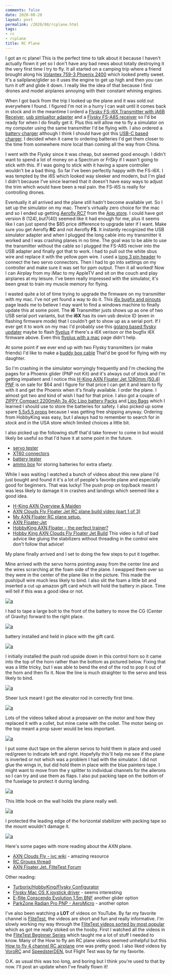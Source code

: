 ```yaml
---
comments: false
date: 2020-08-20
layout: post
permalink: /2020/08/rcplane.html
tags:
- rc
- rcplane
title: RC Plane
---
```

I got an rc plane! This is the perfect time to talk about it because I haven't actually flown it yet so I don't have any bad news about totally destroying it the very first time I try to fly. It all started on a camping trip where a friend brought along his [Volantex 759-3 Phoenix 2400](https://hobbyking.com/en_us/volantex-759-3-phoenix-2400-epo-composite-rc-glider-94-5-pnf.html?wrh_pdp=2) which looked pretty sweet. It's a sailplane/glider so it uses the engine to get up high and then you can turn it off and glide it down. I really like the idea of that because I find drones and model airplanes annoying with their constant whining engines.

When I got back from the trip I looked up the plane and it was sold out everywhere I found. I figured I'm not in a hurry I can wait until it comes back in stock and in the meantime I orderd a
[Flysky FS-i6X Transmitter with iA6B Receiver](https://www.banggood.com/Flysky-i6X-FS-i6X-2_4GHz-10CH-AFHDS-2A-RC-Transmitter-With-X6B-or-IA6B-or-A8S-Receiver-for-FPV-RC-Drone-p-1090406.html),
[usb simlualtor adapter](https://www.banggood.com/Upgrade-USB-Dongle-Wireless-Simulator-for-Flysky-Radiolink-Futaba-Radio-Transmitter-Compatible-Freerider-Liftoff-DRL-p-1047126.html) and a [Flysky FS-A8S receiver](https://www.aliexpress.com/item/4001104077881.html) so I'd be ready for when I do finally get it. Plus this will allow me to fly a simulator on my computer using the same transmitter I'd be flying with. I also ordered a [battery charger](https://www.banggood.com/IMaxRC-IMax-B3-Pro-1_5A-Balance-Compact-Charger-for-2S-3S-Lipo-Battery-p-1223206.html) although I think I should have got this [USB-C based charger](https://www.aliexpress.com/item/4000152819476.html). I decided when it came to ordering batteries I'd get them closer to the time from somewhere more local than coming all the way from China.

I went with the Flysky since it was cheap, but seemed good enough. I didn't want to spend a lot of money on a Spectrum or FrSky if I wasn't going to stick with this. If I was going to stick with it having a spare controller wouldn't be a bad thing. So far I've been perfectly happy with the FS-i6X. I was tempted by the i6S which looked way sleeker and modern, but I'm glad I didn't because I've since learned that it doesn't have easy ways to adjust the trim which would have been a real pain. the FS-i6S is really for controlling drones.

Eventually it all arrived and the plane still hadn't become available yet. So I set up the simulator on my mac. There's virtually zero choice for the mac and so I ended up getting [Aerofly RC7](https://www.ikarus.net/en/aeroflyrc-7/rc7-features/) from the [App store](https://apps.apple.com/us/app/aerofly-rc-7-r-c-simulator/id794308605). I could have got version 8 ($124), but 7 ($40) seemed like it had enough for me, plus it seems like I can just spend the $85 price difference to upgrade later if I want. Make sure you get Aerofly **RC** and not Aerofly **FS**.
It instantly recognized the USB simulator adapter and when I plugged the long cable into my transmitter it worked and I was crashing planes in no time. The goal was to be able to use the transmitter without the cable so I plugged the FS-A8S reciver into the USB adapter and finally got that to work. I had to pull out the white sbus wire and replace it with the yellow ppm wire. I used a [long 3 pin header](https://www.aliexpress.com/item/4000383643368.html) to connect the two servo connectors. Then I had to go into settings on my controller and make sure it was set for ppm output. Then it all worked! Now I can Airplay from my iMac to my AppleTV and sit on the couch and play airplanes at my leisure. I've been really impressed with the simulator, it's been great to train my muscle memory for flying.

I wasted quite a lot of time trying to upgrade the firmware on my transmitter with my mac. I've not yet found a way to do it. This [i6x bugfix and pinouts](https://github.com/Cleric-K/FlySky-i6X_Firmware_BugFix) page leads me to believe I may want to find a windows machine to finally update this at some point. The **i6** Transmitter justs shows up as one of two USB serial port variants, but the **i6X** has its own usb device ID (even in flashing firmware mode) that I couldn't get to show up as a serial port. If I ever get it to work on my mac I'd probably use this [golang based flysky updater](https://github.com/mhils/flysky-updater) maybe to flash [flyplus](https://github.com/qba667/FlySkyI6/wiki/Install) if there's a i6X verison or the bugfix i6X firmware above. Even this [flyplus with a mac](https://www.jaylagare.com/2018/10/flashing-flyplus-with-a-macbook/) page didn't help.

At some point if we ever end up with two Flysky transmitters (or make friends) I'd like to make a [buddy box cable](https://drones.stackexchange.com/questions/1276/how-to-build-a-buddy-box-cable-for-flysky-fs-i6x-rc-transmitters) That'd be good for flying with my daughter.

So I'm crashing in the simulator worryingly frequently and I'm checking the pages for a Phoenix glider (PNP not Kit) and it's always out of stock and I'm getting impatient and I notice this [H-King AXN Floater Jet 1280mm (50.4) PNF](https://hobbyking.com/en_us/h-king-axn-floater-1280mm-pnf.html) is on sale for $64 and I figure for that price I can get it and learn to fly with it and get the Phoenix when it's finally available. I order the plane. I almost got two and kind of wish I had for that price. I also got a couple of  [ZIPPY Compact 2200mAh 3s 40c Lipo battery Packs](https://hobbyking.com/en_us/zippy-compact-2200mah-3s-40c-lipo-pack.html) and [Lipo Bags](https://hobbyking.com/en_us/fire-retardant-lipo-battery-bag-120x65x55mm.html) which I learned I should use to store the batteries for safety. I also picked up some spare [5.5x5.5 props](https://hobbyking.com/en_us/turnigy-high-speed-propeller-5-5x5-5-grey-ccw-2pcs.html) because I was getting free shipping anyway. Ordering from HobbyKing was easy, but I always had to remember to search for *in stock* and in the USA store which limited choices a little bit.

I also picked up the following stuff that'd take forever to come in but would likely be useful so that I'd have it at some point in the future.
 * [servo tester](https://www.aliexpress.com/item/4001287012988.html)
 * [XT60 connectors](https://www.aliexpress.com/item/32665512004.html)
 * [battery tester](https://www.aliexpress.com/item/32974477377.html)
 * [ammo box](https://smile.amazon.com/gp/product/B00C2YELAC) for storing batteries for extra sfaety.

While I was waiting I watched a bunch of videos about this new plane I'd just bought and found it it's a lot of people's favorite plane and especially good for beginners. That was lucky! The push prop on top/back meant I was less likely to damage it in crashes and landings which seemed like a good idea.

 * [H-King AXN Overview & Maiden](https://www.youtube.com/watch?v=LT2vaJEyOuY)
 * [AXN Clouds Fly Floater Jet RC plane build video (part 1 of 3)](https://www.youtube.com/watch?v=pU_IEdTDOq0)
 * [My AXN Floater RC plane setup.
](https://www.youtube.com/watch?v=Vr68NBb8Gtw)
 * [AXN Floater-Jet](https://www.youtube.com/watch?v=R9PkAxlt_sg)
 * [HobbyKing AXN Floater - the perfect trainer?](https://www.youtube.com/watch?v=7r8AdVyyvVI)
 * [Hobby King AXN Clouds Fly Floater Jet Build](https://youtu.be/pHrC-K2GDe8) This video is full of bad advice like gluing the stabilizers without threading in the control wire don't follow that advice!

My plane finally arrived and I set to doing the few steps to put it together.

Mine arrived with the servo horns pointing away from the center line and the wires scrarching at the foam side of the plane. I swapped them over so they were in the center of the plane like in the picture. This made the push/pull wire much less likely to bind. I also slit the foam a little bit and inserted a cut up amazon gift card which will hold the battery in place. Time will tell if this was a good idea or not.

[![a](/assets/images/2020-08-rcplane/IMG_2238.sml.jpg)](/assets/images/2020-08-rcplane/IMG_2238.jpg)

I had to tape a large bolt to the front of the battery to move the CG (Center of Gravity) forward to the right place.

[![a](/assets/images/2020-08-rcplane/IMG_2239.sml.jpg)](/assets/images/2020-08-rcplane/IMG_2239.jpg)

battery installed and held in place with the gift card.

[![a](/assets/images/2020-08-rcplane/IMG_2240.sml.jpg)](/assets/images/2020-08-rcplane/IMG_2240.jpg)

I initially installed the push rod upside down in this control horn so it came into the top of the horn rather than the bottom as pictured below. Fixing that was a little tricky, but I was able to bend the end of the rod to pop it out of the horn and then fix it. Now the line is much straighter to the servo and less likely to bind.

[![a](/assets/images/2020-08-rcplane/IMG_2241.sml.jpg)](/assets/images/2020-08-rcplane/IMG_2241.jpg)

Sheer luck meant I got the elevator rod in correctly first time.

[![a](/assets/images/2020-08-rcplane/IMG_2246.sml.jpg)](/assets/images/2020-08-rcplane/IMG_2246.jpg)

Lots of the videos talked about a propsaver on the motor and how they replaced it with a collet, but mine came with the collet. The motor being on the top meant a prop saver would be less important.

[![a](/assets/images/2020-08-rcplane/IMG_2242.sml.jpg)](/assets/images/2020-08-rcplane/IMG_2242.jpg)

I put some duct tape on the aileron servos to hold them in place and used red/green to indicate left and right. Hopefylly this'll help me see if the plane is inverted or not which was a problem I had with the simulator. I did not glue the wings in, but did hold them in place with the blue painters tape. I might want to move from the y splitter to individual channels for the ailerons so I can try and use them as flaps.
I also put packing tape on the bottom of the fuselage to protect it during landing.

[![a](/assets/images/2020-08-rcplane/IMG_2244.sml.jpg)](/assets/images/2020-08-rcplane/IMG_2244.jpg)

This little hook on the wall holds the plane really well.

[![a](/assets/images/2020-08-rcplane/IMG_2248.sml.jpg)](/assets/images/2020-08-rcplane/IMG_2248.jpg)

I protected the leading edge of the horizontal stabilizer with packing tape so the mount wouldn't damage it.

[![a](/assets/images/2020-08-rcplane/IMG_2247.sml.jpg)](/assets/images/2020-08-rcplane/IMG_2247.jpg)

Here's some pages with more reading about the AXN plane.

 * [AXN Clouds Fly - ivc wiki](https://beta.ivc.no/wiki/index.php/AXN_Clouds_Fly) - amazing resource
 * [RC Groups thread](https://www.rcgroups.com/forums/showthread.php?972336)
 * [AXN Floater Jet. FliteTest Forum](https://forum.flitetest.com/index.php?threads/axn-floater-jet.3124/)

Other reading:

 * [Turborix/HobbyKing/Flysky Configurator](http://www.zenoshrdlu.com/turborix/)
 * [Flysky Mac OS X joystick driver](https://www.xythobuz.de/2015_12_20_serialgamepad.html) - seems interesting
 * [E-flite Conscendo Evolution 1.5m BNF](https://www.horizonhobby.com/product/conscendo-evolution-1.5m-bnf-basic-with-safe-select/EFL01650.html) another glider option
 * [ParkZone Radian Pro PNP - AeroMicro](http://stores.aeromicro.com/parkzone-radian-pro-pnp/) - another opton

I've also been watching a **LOT** of videos on YouTube. By far my favorite channel is [FliteTest](https://www.youtube.com/channel/UC9zTuyWffK9ckEz1216noAw), the videos are short and fun and really informative. I'm slowly working my way through the [FliteTest videos sorted by most popular](https://www.youtube.com/c/FlitetestHQ/videos?view=0&sort=p&flow=grid) which as got me really stoked on the hooby. First I watched all the videos in the [FliteTest Beginner Series](https://www.youtube.com/playlist?list=PL6IuSFWz4ktvupu_gxw1vn-sjBGOkJFHV) which taught me a lot of stuff I needed to know. Many of the How to fly am RC plane videos seemed unhelpful but this [How to fly 4 channel RC airplane](https://www.youtube.com/watch?v=WkGT3sk2XtA) one was pretty good. I also liked videos by [VoroRC](https://www.youtube.com/c/VoroRC/videos) and [SpeedsterDEN](https://www.youtube.com/user/SpeedsterDEN), but Flight Test was by far my favorite.

O.K. as usual this was too long, and boring but I think you're used to that by now. I'll post an update when I've finally flown it!
